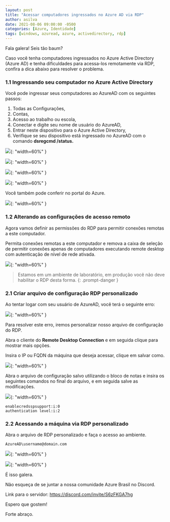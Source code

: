 ```yaml
---
layout: post
title: "Acessar computadores ingressados no Azure AD via RDP"
author: asilva
date: 2021-08-06 09:00:00 -0500
categories: [Azure, Identidade]
tags: [windows, azuread, azure, activedirectory, rdp]
---
```


Fala galera! Seis tão baum?

Caso você tenha computadores ingressados no Azure Active Directory (Azure AD) e tenha dificuldades para acessa-los remotamente via RDP, confira a dica abaixo para resolver o problema.

### **1.1 Ingressando seu computador no Azure Active Directory**

Você pode ingressar seus computadores ao AzureAD com os seguintes passos:

1. Todas as Configurações,
2. Contas, 
3. Acesso ao trabalho ou escola,
4. Conectar e digite seu nome de usuário do AzureAD,
5. Entrar neste dispositivo para o Azure Active Directory,
6. Verifique se seu dispositivo está ingressado no AzureAD com o comando **dsregcmd /status.**

![](/assets/img/12/rdp1.jpg){: "width=60%" }

![](/assets/img/12/rdp2.jpg){: "width=60%" }

![](/assets/img/12/rdp3.jpg){: "width=60%" }

![](/assets/img/12/rdp4.jpg){: "width=60%" }

Você também pode conferir no portal do Azure.

![](/assets/img/12/rdp5.jpg){: "width=60%" }

### **1.2 Alterando as configurações de acesso remoto**

Agora vamos definir as permissões do RDP para permitir conexões remotas a este computador.

Permita conexões remotas a este computador e remova a caixa de seleção de permitir conexões apenas de computadores executando remote desktop com autenticação de nível de rede ativada.

![](/assets/img/12/rdp6.jpg){: "width=60%" }

> Estamos em um ambiente de laboratório, em produção você não deve habilitar o RDP desta forma.
{: .prompt-danger }

### **2.1 Criar arquivo de configuração RDP personalizado**

Ao tentar logar com seu usuário de AzureAD, você terá o seguinte erro:

![](/assets/img/12/rdp7.jpg){: "width=60%" }

Para resolver este erro, iremos personalizar nosso arquivo de configuração do RDP.

Abra o cliente do **Remote Desktop Connection** e em seguida clique para mostrar mais opções.

Insira o IP ou FQDN da máquina que deseja acessar, clique em salvar como.

![](/assets/img/12/rdp8.jpg){: "width=60%" }

Abra o arquivo de configuração salvo utilizando o bloco de notas e insira os seguintes comandos no final do arquivo, e em seguida salve as modificações.

![](/assets/img/12/rdp9.jpg){: "width=60%" }

```
enablecredsspsupport:i:0
authentication level:i:2
```

### **2.2 Acessando a máquina via RDP personalizado**

Abra o arquivo de RDP personalizado e faça o acesso ao ambiente.

```
AzureAD\username@domain.com
```
![](/assets/img/12/rpd10.jpg){: "width=60%" }

![](/assets/img/12/rdp11.jpg){: "width=60%" }

É isso galera.

Não esqueça de se juntar a nossa comunidade Azure Brasil no Discord.

Link para o servidor: <https://discord.com/invite/S6zFKGA7hg>

Espero que gostem!

Forte abraço.